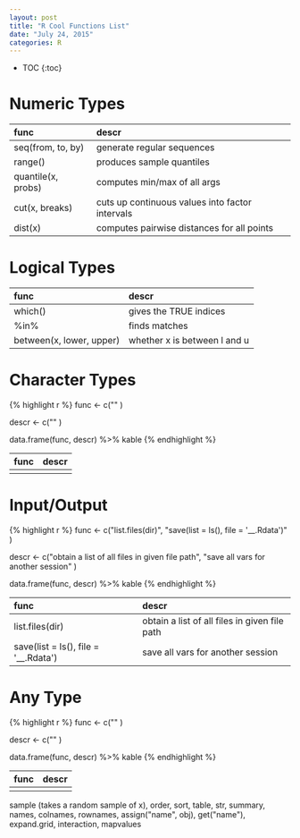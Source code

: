 ```yaml
---
layout: post
title: "R Cool Functions List"
date: "July 24, 2015"
categories: R
---
```


* TOC
{:toc}




# Numeric Types

|func               |descr                                           |
|:------------------|:-----------------------------------------------|
|seq(from, to, by)  |generate regular sequences                      |
|range()            |produces sample quantiles                       |
|quantile(x, probs) |computes min/max of all args                    |
|cut(x, breaks)     |cuts up continuous values into factor intervals |
|dist(x)            |computes pairwise distances for all points      |

# Logical Types

|func                     |descr                        |
|:------------------------|:----------------------------|
|which()                  |gives the TRUE indices       |
|%in%                     |finds matches                |
|between(x, lower, upper) |whether x is between l and u |

# Character Types

{% highlight r %}
func <- c(""
          )

descr <- c(""
           )

data.frame(func, descr) %>% kable
{% endhighlight %}



|func |descr |
|:----|:-----|
|     |      |

# Input/Output

{% highlight r %}
func <- c("list.files(dir)",
          "save(list = ls(), file = '__.Rdata')"
          )

descr <- c("obtain a list of all files in given file path",
           "save all vars for another session"
           )

data.frame(func, descr) %>% kable
{% endhighlight %}



|func                                 |descr                                         |
|:------------------------------------|:---------------------------------------------|
|list.files(dir)                      |obtain a list of all files in given file path |
|save(list = ls(), file = '__.Rdata') |save all vars for another session             |


# Any Type

{% highlight r %}
func <- c(""
          )

descr <- c(""
           )

data.frame(func, descr) %>% kable
{% endhighlight %}



|func |descr |
|:----|:-----|
|     |      |
sample (takes a random sample of x), order, sort, table, str, summary, names, colnames, rownames, assign("name", obj), get("name"), expand.grid, interaction, mapvalues
